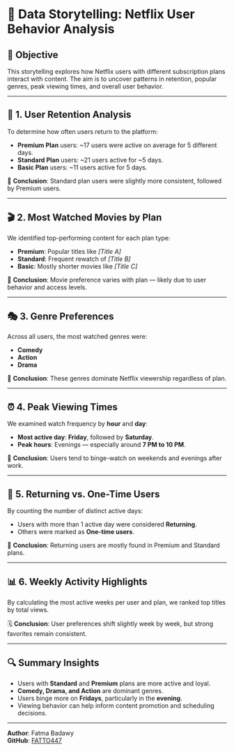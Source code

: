 # 📖 Data Storytelling: Netflix User Behavior Analysis

## 🎯 Objective
This storytelling explores how Netflix users with different subscription plans interact with content. The aim is to uncover patterns in retention, popular genres, peak viewing times, and overall user behavior.

---

## 👥 1. User Retention Analysis
To determine how often users return to the platform:
- **Premium Plan** users: ~17 users were active on average for 5 different days.
- **Standard Plan** users: ~21 users active for ~5 days.
- **Basic Plan** users: ~11 users active for 5 days.

🔁 **Conclusion**: Standard plan users were slightly more consistent, followed by Premium users.

---

## 🎬 2. Most Watched Movies by Plan
We identified top-performing content for each plan type:
- **Premium**: Popular titles like *[Title A]*
- **Standard**: Frequent rewatch of *[Title B]*
- **Basic**: Mostly shorter movies like *[Title C]*

🍿 **Conclusion**: Movie preference varies with plan — likely due to user behavior and access levels.

---

## 🎭 3. Genre Preferences
Across all users, the most watched genres were:
- **Comedy**
- **Action**
- **Drama**

🎯 **Conclusion**: These genres dominate Netflix viewership regardless of plan.

---

## ⏰ 4. Peak Viewing Times
We examined watch frequency by **hour** and **day**:
- **Most active day**: **Friday**, followed by **Saturday**.
- **Peak hours**: Evenings — especially around **7 PM to 10 PM**.

📅 **Conclusion**: Users tend to binge-watch on weekends and evenings after work.

---

## 🔁 5. Returning vs. One-Time Users
By counting the number of distinct active days:
- Users with more than 1 active day were considered **Returning**.
- Others were marked as **One-time users**.

📌 **Conclusion**: Returning users are mostly found in Premium and Standard plans.

---

## 📊 6. Weekly Activity Highlights
By calculating the most active weeks per user and plan, we ranked top titles by total views.

🗓️ **Conclusion**: User preferences shift slightly week by week, but strong favorites remain consistent.

---

## 🔍 Summary Insights
- Users with **Standard** and **Premium** plans are more active and loyal.
- **Comedy, Drama, and Action** are dominant genres.
- Users binge more on **Fridays**, particularly in the **evening**.
- Viewing behavior can help inform content promotion and scheduling decisions.

---

**Author**: Fatma Badawy  
**GitHub**: [FATTO447](https://github.com/FATTO447)

